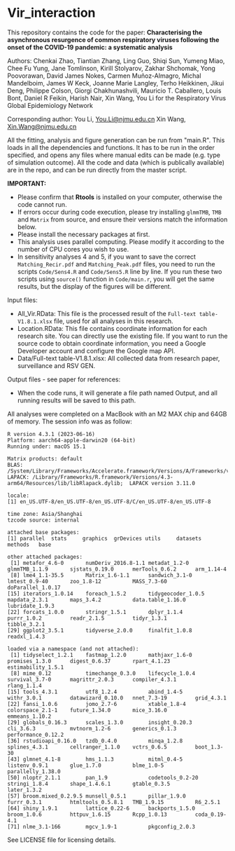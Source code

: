 # Vir_interaction
 
This repository contains the code for the paper: **Characterising the asynchronous resurgence of common respiratory viruses following the onset of the COVID-19 pandemic: a systematic analysis**

Authors: Chenkai Zhao, Tiantian Zhang, Ling Guo, Shiqi Sun, Yumeng Miao, Chee Fu Yung, Jane Tomlinson, Kirill Stolyarov, Zakhar Shchomak, Yong Poovorawan, David James Nokes, Carmen Muñoz-Almagro, Michal Mandelboim, James W Keck, Joanne Marie Langley, Terho Heikkinen, Jikui Deng, Philippe Colson, Giorgi Chakhunashvili, Mauricio T. Caballero, Louis Bont, Daniel R Feikin, Harish Nair, Xin Wang, You Li for the Respiratory Virus Global Epidemiology Network

Corresponding author: 
You Li, You.Li@njmu.edu.cn 
Xin Wang, Xin.Wang@njmu.edu.cn

All the fitting, analysis and figure generation can be run from "main.R". This loads in all the dependencies and functions. It has to be run in the order specified, and opens any files where manual edits can be made (e.g. type of simulation outcome). All the code and data (which is publically available) are in the repo, and can be run directly from the master script. 

**IMPORTANT:**
- Please confirm that **Rtools** is installed on your computer, otherwise the code cannot run. 
- If errors occur during code execution, please try installing `glmmTMB`, `TMB` and `Matrix` from source, and ensure their versions match the information below.
- Please install the necessary packages at first.
- This analysis uses parallel computing. Please modify it according to the number of CPU cores you wish to use.
- In sensitivity analyses 4 and 5, if you want to save the correct `Matching_Recir.pdf` and `Matching_Peak.pdf` files, you need to run the scripts `Code/Sens4.R` and `Code/Sens5.R` line by line. If you run these two scripts using `source()` function in `Code/main.r`, you will get the same results, but the display of the figures will be different.



Input files: 
- All_Vir.RData: This file is the processed result of the `Full-text table-V1.8.1.xlsx` file, used for all analyses in this research.
- Location.RData: This file contains coordinate information for each research site. You can directly use the existing file. If you want to run the source code to obtain coordinate information, you need a Google Developer account and configure the Google map API.
- Data/Full-text table-V1.8.1.xlsx: All collected data from research paper, surveillance and RSV GEN.

Output files - see paper for references: 
- When the code runs, it will generate a file path named Output, and all running results will be saved to this path.


All analyses were completed on a MacBook with an M2 MAX chip and 64GB of memory. The session info was as follow:
```
R version 4.3.1 (2023-06-16)
Platform: aarch64-apple-darwin20 (64-bit)
Running under: macOS 15.1

Matrix products: default
BLAS:   /System/Library/Frameworks/Accelerate.framework/Versions/A/Frameworks/vecLib.framework/Versions/A/libBLAS.dylib 
LAPACK: /Library/Frameworks/R.framework/Versions/4.3-arm64/Resources/lib/libRlapack.dylib;  LAPACK version 3.11.0

locale:
[1] en_US.UTF-8/en_US.UTF-8/en_US.UTF-8/C/en_US.UTF-8/en_US.UTF-8

time zone: Asia/Shanghai
tzcode source: internal

attached base packages:
[1] parallel  stats     graphics  grDevices utils     datasets  methods   base     

other attached packages:
 [1] metafor_4.6-0       numDeriv_2016.8-1.1 metadat_1.2-0       glmmTMB_1.1.9       sjstats_0.19.0      merTools_0.6.2      arm_1.14-4         
 [8] lme4_1.1-35.5       Matrix_1.6-1.1      sandwich_3.1-0      lmtest_0.9-40       zoo_1.8-12          MASS_7.3-60         doParallel_1.0.17  
[15] iterators_1.0.14    foreach_1.5.2       tidygeocoder_1.0.5  mapdata_2.3.1       maps_3.4.2          data.table_1.16.0   lubridate_1.9.3    
[22] forcats_1.0.0       stringr_1.5.1       dplyr_1.1.4         purrr_1.0.2         readr_2.1.5         tidyr_1.3.1         tibble_3.2.1       
[29] ggplot2_3.5.1       tidyverse_2.0.0     finalfit_1.0.8      readxl_1.4.3       

loaded via a namespace (and not attached):
 [1] tidyselect_1.2.1    fastmap_1.2.0       mathjaxr_1.6-0      promises_1.3.0      digest_0.6.37       rpart_4.1.23        estimability_1.5.1 
 [8] mime_0.12           timechange_0.3.0    lifecycle_1.0.4     survival_3.7-0      magrittr_2.0.3      compiler_4.3.1      rlang_1.1.4        
[15] tools_4.3.1         utf8_1.2.4          abind_1.4-5         withr_3.0.1         datawizard_0.10.0   nnet_7.3-19         grid_4.3.1         
[22] fansi_1.0.6         jomo_2.7-6          xtable_1.8-4        colorspace_2.1-1    future_1.34.0       mice_3.16.0         emmeans_1.10.2     
[29] globals_0.16.3      scales_1.3.0        insight_0.20.3      cli_3.6.3           mvtnorm_1.2-6       generics_0.1.3      performance_0.12.2 
[36] rstudioapi_0.16.0   tzdb_0.4.0          minqa_1.2.8         splines_4.3.1       cellranger_1.1.0    vctrs_0.6.5         boot_1.3-30        
[43] glmnet_4.1-8        hms_1.1.3           mitml_0.4-5         listenv_0.9.1       glue_1.7.0          blme_1.0-5          parallelly_1.38.0  
[50] nloptr_2.1.1        pan_1.9             codetools_0.2-20    stringi_1.8.4       shape_1.4.6.1       gtable_0.3.5        later_1.3.2        
[57] broom.mixed_0.2.9.5 munsell_0.5.1       pillar_1.9.0        furrr_0.3.1         htmltools_0.5.8.1   TMB_1.9.15          R6_2.5.1           
[64] shiny_1.9.1         lattice_0.22-6      backports_1.5.0     broom_1.0.6         httpuv_1.6.15       Rcpp_1.0.13         coda_0.19-4.1      
[71] nlme_3.1-166        mgcv_1.9-1          pkgconfig_2.0.3             
```

See LICENSE file for licensing details.
